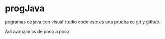 # progJava
pogramas de java con visual studio code
esto es una prueba de git
y github.

Adi avanzamos de poco a poco